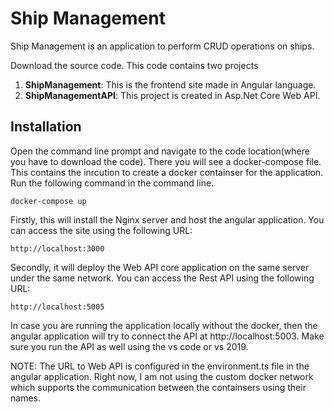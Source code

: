 # Ship Management
 Ship Management is an application to perform CRUD operations on ships.
 
 Download the source code. This code contains two projects
1) **ShipManagement**: This is the frontend site made in Angular language.
2) **ShipManagementAPI**: This project is created in Asp.Net Core Web API.
   

 ## Installation

Open the command line prompt and navigate to the code location(where you have to download the code).
There you will see a docker-compose file. This contains the inrcution to create a docker containser for the application.
Run the following command in the command line.

 ```
docker-compose up
 ```
 
 Firstly, this will install the Nginx server and host the angular application.
 You can access the site using the following URL:
 ```
 http://localhost:3000
 ```
Secondly, it will deploy the Web API core application on the same server under the same network.
You can access the Rest API using the following URL:
```
http://localhost:5005
```

In case you are running the application locally without the docker, then the angular application will try to connect the API at http://localhost:5003. Make sure you run the API as well using the vs code or vs 2019.

NOTE: The URL to Web API is configured in the environment.ts file in the angular application. Right now, I am not using the custom docker network which supports the communication between the containsers using their names.